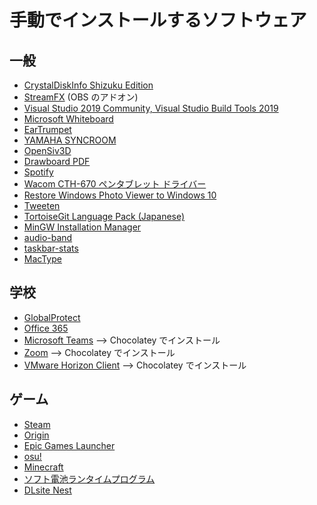 # 手動でインストールするソフトウェア

## 一般
* [CrystalDiskInfo Shizuku Edition](https://crystalmark.info/ja/download/)
* [StreamFX](https://github.com/Xaymar/obs-StreamFX/releases) (OBS のアドオン)
* [Visual Studio 2019 Community, Visual Studio Build Tools 2019](https://visualstudio.microsoft.com/ja/downloads/)
* [Microsoft Whiteboard](https://www.microsoft.com/ja-jp/p/microsoft-whiteboard/9mspc6mp8fm4)
* [EarTrumpet](https://www.microsoft.com/ja-jp/p/eartrumpet/9nblggh516xp?activetab=pivot:overviewtab)
* [YAMAHA SYNCROOM](https://syncroom.yamaha.com/play/dl/)
* [OpenSiv3D](https://siv3d.github.io/ja-jp/#windows_1)
* [Drawboard PDF](https://www.microsoft.com/ja-jp/p/drawboard-pdf/9wzdncrfhwqt?activetab=pivot:overviewtab)
* [Spotify](https://www.spotify.com/jp/download/windows/)
* [Wacom CTH-670 ペンタブレット ドライバー](http://cdn.wacom.com/u/productsupport/drivers/win/consumer/pentablet_5.3.5-3.exe)
* [Restore Windows Photo Viewer to Windows 10](https://www.authorsoft.com/restore-windows-photo-viewer.html)
* [Tweeten](https://www.microsoft.com/ja-jp/p/tweeten/9nblggh52xbx?rtc=1)
* [TortoiseGit Language Pack (Japanese)](https://download.tortoisegit.org/tgit/2.11.0.0/TortoiseGit-LanguagePack-2.11.0.0-64bit-ja.msi)
* [MinGW Installation Manager](https://ja.osdn.net/projects/mingw/downloads/68260/mingw-get-setup.exe/)
* [audio-band](https://github.com/dsafa/audio-band/releases)
* [taskbar-stats](https://github.com/openhoangnc/taskbar-stats/releases)
* [MacType](https://github.com/snowie2000/mactype/releases/)

## 学校
* [GlobalProtect](http://www.ipc.hiroshima-cu.ac.jp/Public/doc/vpn/win.html)
* [Office 365](https://www.office.com/?omkt=ja-jp&auth=2)
* [Microsoft Teams](#) --> Chocolatey でインストール
* [Zoom](#) --> Chocolatey でインストール
* [VMware Horizon Client](#) --> Chocolatey でインストール

## ゲーム
* [Steam](https://store.steampowered.com/about/)
* [Origin](https://www.origin.com/jpn/ja-jp/store/download)
* [Epic Games Launcher](https://www.epicgames.com/shadowcomplex/download?lang=ja)
* [osu!](https://osu.ppy.sh/home/download)
* [Minecraft](https://www.minecraft.net/ja-jp/download)
* [ソフト電池ランタイムプログラム](http://www.soft-denchi.jp/comdocs/dlguide/index.htm)
* [DLsite Nest](https://www.dlsite.com/pro/guide/dlnest)
